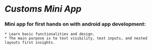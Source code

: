 # _Customs Mini App_

### Mini app for first hands on with android app development:
    * Learn basic functionalities and design.
    * The main purpose is to test visibility, text inputs, and nested layouts first insights.
